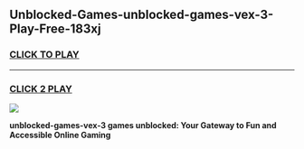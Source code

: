 
## Unblocked-Games-unblocked-games-vex-3-Play-Free-183xj
<h3>
<a href="https://premium76.site?title=unblocked-games-vex-3&ref=18A1">CLICK TO PLAY</a></h3>
<hr>

<h3>
<a href="https://premium76.site?title=unblocked-games-vex-3&ref=18A1">CLICK 2 PLAY</a>
  
</h3>

<a href="https://premium76.site?title=unblocked-games-vex-3&ref=18A1"><img src="https://clearcache.store/games.png"></a>


**unblocked-games-vex-3 games unblocked: Your Gateway to Fun and Accessible Online Gaming**
